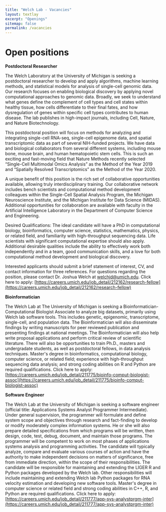 ```yaml
---
title: "Welch Lab - Vacancies"
layout: textlay
excerpt: "Openings"
sitemap: false
permalink: /vacancies
---
```


# Open positions

**Postdoctoral Researcher**

The Welch Laboratory at the University of Michigan is seeking a postdoctoral researcher to develop and apply algorithms, machine learning methods, and statistical models for analysis of single-cell genomic data. Our research focuses on enabling biological discovery by applying novel computational approaches to genomic data. Broadly, we seek to understand what genes define the complement of cell types and cell states within healthy tissue, how cells differentiate to their final fates, and how dysregulation of genes within specific cell types contributes to human disease. The lab publishes in high-impact journals, including Cell, Nature, and Nature Biotechnology.  

This postdoctoral position will focus on methods for analyzing and integrating single-cell RNA-seq, single-cell epigenome data, and spatial transcriptomic data as part of several NIH-funded projects. We have data and biological collaborators from several different systems, including mouse bone, mouse brain, and human hematopoietic stem cells. This is such an exciting and fast-moving field that Nature Methods recently selected “Single-Cell Multimodal Omics Analysis” as the Method of the Year 2019 and “Spatially Resolved Transcriptomics” as the Method of the Year 2020. 

A unique benefit of this position is the rich set of collaborative opportunities available, allowing truly interdisciplinary training. Our collaborative network includes bench scientists and computational method development colleagues within the Single-Cell Spatial Analysis Program, the Michigan Neuroscience Institute, and the Michigan Institute for Data Science (MIDAS). Additional opportunities for collaboration are available with faculty in the Artificial Intelligence Laboratory in the Department of Computer Science and Engineering.

Desired Qualifications:
The ideal candidate will have a PhD in computational biology, bioinformatics, computer science, statistics, mathematics, physics, or related field, and familiarity with high-throughput sequencing data. Life scientists with significant computational expertise should also apply. Additional desirable qualities include the ability to effectively work both independently and in a team, good communication skills, and a love for both computational method development and biological discovery.

Interested applicants should submit a brief statement of interest, CV, and contact information for three references.  For questions regarding the position, please contact Dr. Joshua Welch at [welchjd@umich.edu](mailto:welchjd@umich.edu). Click here to apply: [https://careers.umich.edu/job_detail/212162/research-fellow](https://careers.umich.edu/job_detail/212162/research-fellow)

**Bioinformatician**

The Welch Lab at The University of Michigan is seeking a Bioinformatician-Computational Biologist Associate to analyze big datasets, primarily using Welch lab software tools. This includes genetic, epigenomic, transcriptome, single-cell, and population data. The Bioinformatician will also disseminate findings by writing manuscripts for peer reviewed publication and presenting findings at national meetings. The Bioinformatician will also help write proposal applications and perform critical review of scientific literature. There will also be opportunities to train Ph.D., masters and undergradate students, as well as postdoctoral fellows, in data analysis techniques. Master's degree in bioinformatics, computational biology, computer science, or related field; experience with high-throughput sequencing data analysis; and strong coding abilities on R and Python are required qualifications.
Click here to apply: [https://careers.umich.edu/job_detail/211775/bioinfo-comput-biologist-assoc](https://careers.umich.edu/job_detail/211775/bioinfo-comput-biologist-assoc)

**Software Engineer**

The Welch Lab at the University of Michigan is seeking a software engineer (official title: Applications Systems Analyst Programmer Intermediate). Under general supervision, the programmer will formulate and define system scope and objectives through research and fact-finding to develop or modify moderately complex information systems. He or she will also prepare detailed specifications from which programs will be written, then design, code, test, debug, document, and maintain those programs. The programmer will be competent to work on most phases of applications systems analysis and programming activities. The candidate will typically analyze, compare and evaluate various courses of action and have the authority to make independent decisions on matters of significance, free from immediate direction, within the scope of their responsibilities. The candidate will be responsible for maintaining and extending the LIGER R and Python packages developed by the Welch lab. Other responsibilities will include maintaining and extending Welch lab Python packages for RNA velocity estimation and developing new software tools. Master's degree in computer science or related field and strong coding abilities in C++, R, and Python are required qualifications.
Click here to apply: [https://careers.umich.edu/job_detail/211777/app-sys-analystprgm-inter](https://careers.umich.edu/job_detail/211777/app-sys-analystprgm-inter)
